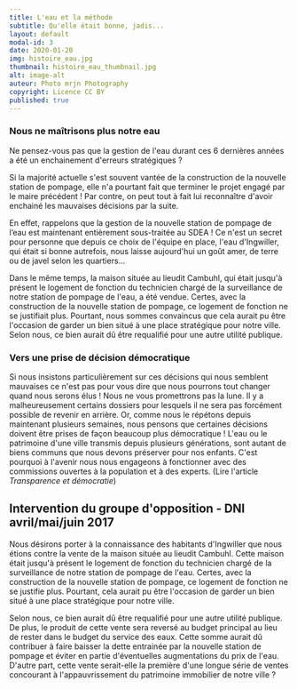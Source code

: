 ```yaml
---
title: L'eau et la méthode
subtitle: Qu'elle était bonne, jadis...
layout: default
modal-id: 3
date: 2020-01-20
img: histoire_eau.jpg
thumbnail: histoire_eau_thumbnail.jpg
alt: image-alt
auteur: Photo mrjn Photography
copyright: Licence CC BY
published: true
---
```

### Nous ne maîtrisons plus notre eau ###
Ne pensez-vous pas que la gestion de l'eau durant ces 6 dernières années a été un enchainement d'erreurs stratégiques ?

Si la majorité actuelle s'est souvent vantée de la construction de la nouvelle station de pompage, elle n'a pourtant fait que terminer le projet engagé par le maire précédent !
Par contre, on peut tout à fait lui reconnaître d'avoir enchainé les mauvaises décisions par la suite.

En effet, rappelons que la gestion de la nouvelle station de pompage de l’eau est maintenant entièrement sous-traitée au SDEA ! Ce n'est un secret pour personne que depuis ce choix de l'équipe en place, l'eau d'Ingwiller, qui était si bonne autrefois, nous laisse aujourd'hui un goût amer, de terre ou de javel selon les quartiers...

Dans le même temps, la maison située au lieudit Cambuhl, qui était jusqu'à présent le logement de fonction du technicien chargé de la surveillance de notre station de pompage de l'eau, a été vendue. Certes, avec la construction de la nouvelle station de pompage, ce logement de fonction ne se justifiait plus. Pourtant, nous sommes convaincus que cela aurait pu être l'occasion de garder un bien situé à une place stratégique pour notre ville. Selon nous, ce bien aurait dû être requalifié pour une autre utilité publique. 
### Vers une prise de décision démocratique
Si nous insistons particulièrement sur ces décisions qui nous semblent mauvaises ce n'est pas pour vous dire que nous pourrons tout changer quand nous serons élus ! Nous ne vous promettrons pas la lune. Il y a malheureusement certains dossiers pour lesquels il ne sera pas forcément possible de revenir en arrière. 
Or, comme nous le répétons depuis maintenant plusieurs semaines, nous pensons que certaines décisions doivent être prises de façon beaucoup plus démocratique ! 
L'eau ou le patrimoine d'une ville transmis depuis plusieurs générations, sont autant de biens communs que nous devons préserver pour nos enfants. 
C'est pourquoi à l'avenir nous nous engageons à fonctionner avec des commissions ouvertes à la population et à des experts. (Lire l'article *Transparence et démocratie*)
<div class="col-lg-12 bg-light-gray" id="dni" >
    <h2 class="text-primary"> Intervention du groupe d'opposition - <b>DNI</b> avril/mai/juin 2017 </h2>  
<p>Nous désirons porter à la connaissance des habitants d'Ingwiller que nous étions contre la vente de la maison située au lieudit Cambuhl. Cette maison était jusqu'à présent le logement de fonction du technicien chargé de la surveillance de notre station de pompage de l'eau. Certes, avec la construction de la nouvelle station de pompage, ce logement de fonction ne se justifie plus. Pourtant, cela aurait pu être l'occasion de garder un bien situé à une place stratégique pour notre ville.</p> 
<p>Selon nous, ce bien aurait dû être requalifié pour une autre utilité publique. De plus, le produit de cette vente sera reversé au budget principal au lieu de rester dans le budget du service des eaux. Cette somme aurait dû contribuer à faire baisser la dette entrainée par la nouvelle station de pompage et éviter en partie d'éventuelles augmentations du prix de l'eau. D'autre part, cette vente serait-elle la première d'une longue série de ventes concourant à l'appauvrissement du patrimoine immobilier de notre ville ? </p>
</div>
